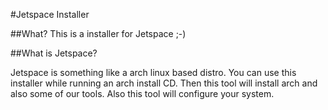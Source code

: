 #Jetspace Installer

##What?
This is a installer for Jetspace ;-)

##What is Jetspace?

Jetspace is something like a arch linux based distro. You can use this installer while running an arch install CD. Then this tool will install arch and also some of our tools. Also this tool will configure your system.
